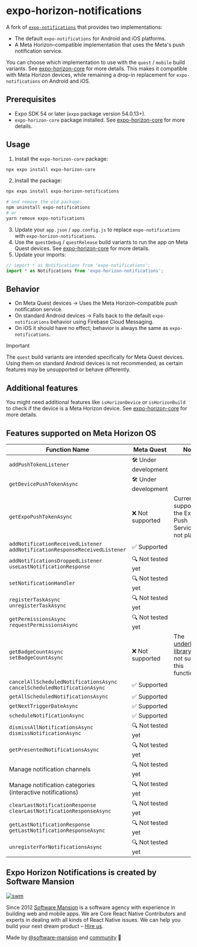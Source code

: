 # expo-horizon-notifications

A fork of [`expo-notifications`](https://github.com/expo/expo/tree/main/packages/expo-notifications) that provides two implementations:
- The default `expo-notifications` for Android and iOS platforms.
- A Meta Horizon–compatible implementation that uses the Meta's push notification service.

You can choose which implementation to use with the `quest` / `mobile` build variants. See [expo-horizon-core](../expo-horizon-core/README.md) for more details. This makes it compatible with Meta Horizon devices, while remaining a drop-in replacement for `expo-notifications` on Android and iOS.

## Prerequisites
- Expo SDK 54 or later (`expo` package version 54.0.13+).
- `expo-horizon-core` package installed. See [expo-horizon-core](../expo-horizon-core/README.md) for more details.

## Usage

1. Install the `expo-horizon-core` package:
```bash
npx expo install expo-horizon-core
```

2. Install the package:

```bash
npx expo install expo-horizon-notifications

# and remove the old package:
npm uninstall expo-notifications
# or
yarn remove expo-notifications
```

3. Update your `app.json` / `app.config.js` to replace `expo-notifications` with `expo-horizon-notifications`.
4. Use the `questDebug` / `questRelease` build variants to run the app on Meta Quest devices. See [expo-horizon-core](../expo-horizon-core/README.md) for more details.
5. Update your imports:

```js
// import * as Notifications from 'expo-notifications';
import * as Notifications from 'expo-horizon-notifications';
```

## Behavior
- On Meta Quest devices → Uses the Meta Horizon–compatible push notification service.
- On standard Android devices → Falls back to the default `expo-notifications` behavior using Firebase Cloud Messaging.
- On iOS it should have no effect; behavior is always the same as `expo-notifications`.

> [!IMPORTANT]
> The `quest` build variants are intended specifically for Meta Quest devices. Using them on standard Android devices is not recommended, as certain features may be unsupported or behave differently.

## Additional features

You might need additional features like `isHorizonDevice` or `isHorizonBuild` to check if the device is a Meta Horizon device. See [expo-horizon-core](../expo-horizon-core/README.md) for more details.

## Features supported on Meta Horizon OS

| Function Name                                                                    | Meta Quest          | Notes                                                                                                         |
| -------------------------------------------------------------------------------- | ------------------- | ------------------------------------------------------------------------------------------------------------- |
| `addPushTokenListener`                                                           | 🛠️ Under development |                                                                                                               |
| `getDevicePushTokenAsync`                                                        | 🛠️ Under development |                                                                                                               |
| `getExpoPushTokenAsync`                                                          | ❌ Not supported     | Currently, support for the Expo Push Service is not planned.                                                  |
| `addNotificationReceivedListener` <br> `addNotificationResponseReceivedListener` | ✅ Supported         |                                                                                                               |
| `addNotificationsDroppedListener` <br> `useLastNotificationResponse`             | 🔍 Not tested yet    |                                                                                                               |
| `setNotificationHandler`                                                         | 🔍 Not tested yet    |                                                                                                               |
| `registerTaskAsync` <br> `unregisterTaskAsync`                                   | 🔍 Not tested yet    |                                                                                                               |
| `getPermissionsAsync` <br> `requestPermissionsAsync`                             | 🔍 Not tested yet    |                                                                                                               |
| `getBadgeCountAsync` <br> `setBadgeCountAsync`                                   | ❌ Not supported     | The [underlying library](https://github.com/leolin310148/ShortcutBadger) does not support this functionality. |
| `cancelAllScheduledNotificationsAsync` <br> `cancelScheduledNotificationAsync`   | ✅ Supported         |                                                                                                               |
| `getAllScheduledNotificationsAsync`                                              | ✅ Supported         |                                                                                                               |
| `getNextTriggerDateAsync`                                                        | ✅ Supported         |                                                                                                               |
| `scheduleNotificationAsync`                                                      | ✅ Supported         |                                                                                                               |
| `dismissAllNotificationsAsync` <br> `dismissNotificationAsync`                   | 🔍 Not tested yet    |                                                                                                               |
| `getPresentedNotificationsAsync`                                                 | 🔍 Not tested yet    |                                                                                                               |
| Manage notification channels                                                     | 🔍 Not tested yet    |                                                                                                               |
| Manage notification categories (interactive notifications)                       | 🔍 Not tested yet    |                                                                                                               |
| `clearLastNotificationResponse` <br> `clearLastNotificationResponseAsync`        | 🔍 Not tested yet    |                                                                                                               |
| `getLastNotificationResponse` <br> `getLastNotificationResponseAsync`            | 🔍 Not tested yet    |                                                                                                               |
| `unregisterForNotificationsAsync`                                                | 🔍 Not tested yet    |                                                                                                               |

## Expo Horizon Notifications is created by Software Mansion

[![swm](https://logo.swmansion.com/logo?color=white&variant=desktop&width=150&tag=expo-horizon-notifications-github "Software Mansion")](https://swmansion.com)

Since 2012 [Software Mansion](https://swmansion.com) is a software agency with
experience in building web and mobile apps. We are Core React Native
Contributors and experts in dealing with all kinds of React Native issues. We
can help you build your next dream product –
[Hire us](https://swmansion.com/contact/projects?utm_source=expo-horizon-notifications&utm_medium=readme).

Made by [@software-mansion](https://github.com/software-mansion) and
[community](https://github.com/software-mansion-labs/expo-horizon/graphs/contributors) 💛
